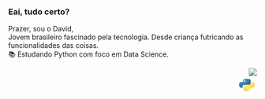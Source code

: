 ### Eai, tudo certo?

Prazer, sou o David, <br>
Jovem brasileiro fascinado pela tecnologia. Desde criança futricando as funcionalidades das coisas. <br>
:books: Estudando Python com foco em Data Science.

  <div height="30" width="40" align="right">
    <img height="90em" src="https://github-readme-stats.vercel.app/api/top-langs/?username=Gabricius&layout=compact&langs_count=7&theme=dracula"/> <br>
    <img align="center" height="30" width="40" src="https://raw.githubusercontent.com/devicons/devicon/master/icons/python/python-original.svg">
  </div>
